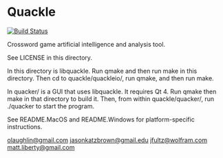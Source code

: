 Quackle
=======

[![Build Status](https://secure.travis-ci.org/quackle/quackle.png?branch=master)](http://travis-ci.org/quackle/quackle)

Crossword game artificial intelligence and analysis tool.

See LICENSE in this directory.

In this directory is libquackle. Run qmake and then run make in this directory. Then cd to quackle/quackleio/, run qmake, and then run make.

In quacker/ is a GUI that uses libquackle. It requires Qt 4. Run qmake then make in that directory to build it. Then, from within quackle/quacker/, run ./quacker to start the program.

See README.MacOS and README.Windows for platform-specific instructions.

olaughlin@gmail.com
jasonkatzbrown@gmail.edu
jfultz@wolfram.com
matt.liberty@gmail.com
